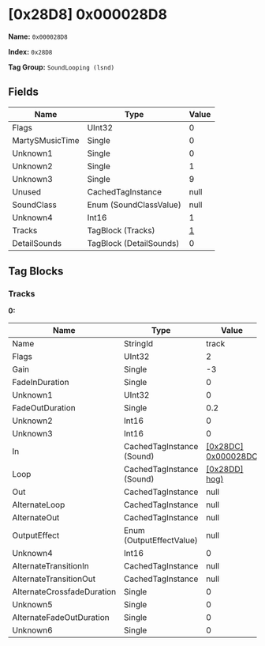 # [0x28D8] 0x000028D8

**Name:** ```0x000028D8```

**Index:** ```0x28D8```

**Tag Group:** ```SoundLooping (lsnd)```

## Fields

Name	| Type	| Value
---	|---	|---	|
Flags	|UInt32	|0
MartySMusicTime	|Single	|0
Unknown1	|Single	|0
Unknown2	|Single	|1
Unknown3	|Single	|9
Unused	|CachedTagInstance	|null
SoundClass	|Enum (SoundClassValue)	|null
Unknown4	|Int16	|1
Tracks	|TagBlock (Tracks)	|[1](#tracks)
DetailSounds	|TagBlock (DetailSounds)	|0


## Tag Blocks

### Tracks

**0:**

Name	| Type	| Value
---	|---	|---	|
Name	|StringId	|track
Flags	|UInt32	|2
Gain	|Single	|-3
FadeInDuration	|Single	|0
Unknown1	|UInt32	|0
FadeOutDuration	|Single	|0.2
Unknown2	|Int16	|0
Unknown3	|Int16	|0
In	|CachedTagInstance (Sound)	|[[0x28DC] 0x000028DC](../Sound/28DC.md)
Loop	|CachedTagInstance (Sound)	|[[0x28DD] hog)](../Sound/28DD.md)
Out	|CachedTagInstance	|null
AlternateLoop	|CachedTagInstance	|null
AlternateOut	|CachedTagInstance	|null
OutputEffect	|Enum (OutputEffectValue)	|null
Unknown4	|Int16	|0
AlternateTransitionIn	|CachedTagInstance	|null
AlternateTransitionOut	|CachedTagInstance	|null
AlternateCrossfadeDuration	|Single	|0
Unknown5	|Single	|0
AlternateFadeOutDuration	|Single	|0
Unknown6	|Single	|0


